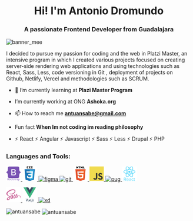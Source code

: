 <h1 align="center">Hi!  I'm Antonio Dromundo</h1>
<h3 align="center">A passionate Frontend Developer from Guadalajara</h3>

![banner_mee](https://user-images.githubusercontent.com/72485462/125398794-60399f80-e375-11eb-9c51-a85669b332fe.gif)

I decided to pursue my passion for coding and the web in Platzi Master, an intensive program in which I created various projects focused on creating server-side rendering web applications and using technologies such as React, Sass, Less, code versioning in Git , deployment of projects on Github, Netlify, Vercel and methodologies such as SCRUM.

- 🌱 I’m currently learning at **Plazi Master Program**

-  I’m currently working at ONG **Ashoka.org**

- 📫 How to reach me **antuansabe@gmail.com**

-  Fun fact **When Im not coding im reading philosophy** 


 - ⚡ React ⚡ Angular ⚡ Javascript ⚡ Sass ⚡ Less ⚡ Drupal ⚡ PHP


<h3 align="left">Languages and Tools:</h3>
<p align="left"> <a href="https://getbootstrap.com" target="_blank"> <img src="https://raw.githubusercontent.com/devicons/devicon/master/icons/bootstrap/bootstrap-plain-wordmark.svg" alt="bootstrap" width="40" height="40"/> </a> <a href="https://www.w3schools.com/css/" target="_blank"> <img src="https://raw.githubusercontent.com/devicons/devicon/master/icons/css3/css3-original-wordmark.svg" alt="css3" width="40" height="40"/> </a> <a href="https://www.figma.com/" target="_blank"> <img src="https://www.vectorlogo.zone/logos/figma/figma-icon.svg" alt="figma" width="40" height="40"/> </a> <a href="https://git-scm.com/" target="_blank"> <img src="https://www.vectorlogo.zone/logos/git-scm/git-scm-icon.svg" alt="git" width="40" height="40"/> </a> <a href="https://www.w3.org/html/" target="_blank"> <img src="https://raw.githubusercontent.com/devicons/devicon/master/icons/html5/html5-original-wordmark.svg" alt="html5" width="40" height="40"/> </a> <a href="https://developer.mozilla.org/en-US/docs/Web/JavaScript" target="_blank"> <img src="https://raw.githubusercontent.com/devicons/devicon/master/icons/javascript/javascript-original.svg" alt="javascript" width="40" height="40"/> </a> <a href="https://pugjs.org" target="_blank"> <img src="https://cdn.worldvectorlogo.com/logos/pug.svg" alt="pug" width="40" height="40"/> </a> <a href="https://reactjs.org/" target="_blank"> <img src="https://raw.githubusercontent.com/devicons/devicon/master/icons/react/react-original-wordmark.svg" alt="react" width="40" height="40"/> </a> <a href="https://sass-lang.com" target="_blank">
 
 <img src="https://raw.githubusercontent.com/devicons/devicon/master/icons/sass/sass-original.svg" alt="sass" width="40" height="40"/> </a> <a href="https://vuejs.org/" target="_blank"> <img src="https://raw.githubusercontent.com/devicons/devicon/master/icons/vuejs/vuejs-original-wordmark.svg" alt="vuejs" width="40" height="40"/> </a> <a href="https://www.adobe.com/products/xd.html" target="_blank"> <img src="https://cdn.worldvectorlogo.com/logos/adobe-xd.svg" alt="xd" width="40" height="40"/> </a> </p>

<p><img align="left" src="https://github-readme-stats.vercel.app/api/top-langs?username=antuansabe&show_icons=true&locale=en&layout=compact" alt="antuansabe" /></p>



<p>&nbsp;<img align="center" src="https://github-readme-stats.vercel.app/api?username=antuansabe&show_icons=true&locale=en" alt="antuansabe" /></p>

